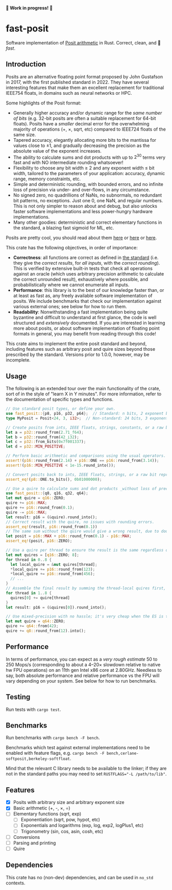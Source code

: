 **🚧 Work in progress! 🚧**

# fast-posit

Software implementation of [Posit arithmetic](https://posithub.org/docs/Posits4.pdf) in Rust.
Correct, clean, and 🚀 *fast*.

## Introduction

Posits are an alternative floating point format proposed by John Gustafson in 2017, with the first
published standard in 2022. They have several interesting features that make them an excellent
replacement for traditional IEEE754 floats, in domains such as neural networks or HPC.

Some highlights of the Posit format:

- Generally higher accuracy and/or dynamic range for the *same number of bits* (e.g. 32-bit posits
  are often a suitable replacement for 64-bit floats). Posits have a *smaller* decimal error for
  the overwhelming majority of operations (+, ×, sqrt, etc) compared to IEEE724 floats of the
  same size.
- Tapered accuracy, elegantly allocating more bits to the mantissa for values close to ±1,
  and gradually decreasing the precision as the absolute value of the exponent increases.
- The ability to calculate sums and dot products with up to $2^{30}$ terms very fast and with NO
  intermediate rounding whatsoever!
- Flexibility to choose any bit width ≥ 2 and any exponent width ≤ bit width, tailored to the
  parameters of your application: accuracy, dynamic range, memory constraints, etc.
- Simple and deterministic rounding, with bounded errors, and no infinite loss of precision via
  under- and over-flows, in any circumstance.
- No signed zero, no quadrillions of NaNs, no subnormals, no redundant bit patterns, no exceptions.
  Just one 0, one NaN, and regular numbers. This is not only simpler to reason about and debug,
  but also unlocks faster software implementations and less power-hungry hardware
  implementations.
- Many other goodies: deterministic and correct elementary functions in the standard, a blazing
  fast sigmoid for ML, etc.

Posits are pretty cool, you should read about them [here](https://posithub.org/docs/Posits4.pdf) or
[here](https://posithub.org/docs/posit_standard-2.pdf) or
[here](https://groups.google.com/g/unum-computing).

This crate has the following objectives, in order of importance:

- **Correctness**: all functions are correct as defined in [the standard] (i.e. they give
  the *correct results*, for *all inputs*, with the *correct rounding*). This is verified by
  extensive built-in tests that check all operations against an oracle (which uses arbitrary
  precision arithmetic to calculate the correct unrounded result), exhaustively where possible,
  and probabilistically where we cannot enumerate all inputs.
- **Performance**: this library is to the best of our knowledge faster than, or at least as fast
  as, any freely available software implementation of posits. We include benchmarks that check our
  implementation against various external ones; see below for how to run them.
- **Readability**: Nonwithstanding a fast implementation being quite byzantine and difficult to
  understand at first glance, the code is well structured and *extensively* documented. If you are
  interested in learning more about posits, or about software implementation of floating point
  formats in general, you may benefit from reading through this code!

This crate aims to implement the entire posit standard and beyond, including features such as
arbitrary posit and quire sizes beyond those prescribed by the standard. Versions prior to 1.0.0,
however, may be incomplete.

## Usage

The following is an extended tour over the main functionality of the crate, sort of in the style
of "learn X in Y minutes". For more information, refer to the documentation of specific types and
functions.

```rust
// Use standard posit types, or define your own.
use fast_posit::{p8, p16, p32, p64};  // Standard: n bits, 2 exponent bits
type MyPosit = Posit<24, 3, i32>;  // Non-standard: 24 bits, 3 exponent bits

// Create posits from ints, IEEE floats, strings, constants, or a raw bit representation.
let a = p32::round_from(2.71_f64);
let b = p32::round_from(42_i32);
let c = p32::from_bits(0x7f001337);
let d = p32::MIN_POSITIVE;

// Perform basic arithmetic and comparisons using the usual operators.
assert!(p16::round_from(2.14) + p16::ONE == p16::round_from(3.14));
assert!(p16::MIN_POSITIVE < 1e-15.round_into());

// Convert posits back to ints, IEEE floats, strings, or a raw bit representation.
assert_eq!(p8::ONE.to_bits(), 0b01000000);

// Use a quire to calculate sums and dot products _without loss of precision_!
use fast_posit::{q8, q16, q32, q64};
let mut quire = q16::ZERO;
quire += p16::MAX;
quire += p16::round_from(0.1);
quire -= p16::MAX;
let result: p16 = (&quire).round_into();
// Correct result with the quire, no issues with rounding errors.
assert_eq!(result, p16::round_from(0.1))
// The same sum without the quire would give a wrong result, due to double rounding.
let posit = p16::MAX + p16::round_from(0.1) - p16::MAX;
assert_eq!(posit, p16::ZERO);

// Use a quire per thread to ensure the result is the same regardless of parallelisation!
let mut quires = [q16::ZERO; 8];
for thread in 0..8 {
  let local_quire = &mut quires[thread];
  *local_quire += p16::round_from(123);
  *local_quire += p16::round_from(456);
  // ...
}
// Assemble the final result by summing the thread-local quires first, then converting to posit.
for thread in 1..8 {
  quires[0] += quire[thread]
}
let result: p16 = (&quires[0]).round_into();

// Use mixed-precision with no hassle; it's very cheap when the ES is the same.
let mut quire = q64::ZERO;
quire += q64::from(42);
quire += q8::round_from(12).into();
```

## Performance

In terms of performance, you can expect as a *very rough estimate* 50 to 250 Mops/s (corresponding
to about a 4–20× slowdown relative to native hw FPU operations) on an 11th gen Intel x86 core at
2.80GHz. Needless to say, both absolute performance and relative performance vs the FPU will vary
depending on your system. See below for how to run benchmarks.

## Testing

Run tests with `cargo test`.

## Benchmarks

Run benchmarks with `cargo bench -F bench`.

Benchmarks which test against external implementations need to be enabled with feature flags, e.g.
`cargo bench -F bench,cerlane-softposit,berkeley-softfloat`.

Mind that the relevant C library needs to be available to the linker; if they are not in the
standard paths you may need to set `RUSTFLAGS="-L /path/to/lib"`.

## Features

- [x] Posits with arbitrary size and arbitrary exponent size
- [x] Basic arithmetic (+, -, ×, ÷)
- [ ] Elementary functions (sqrt, exp)
  - [ ] Exponentiation (sqrt, pow, hypot, etc)
  - [ ] Exponentials and logarithms (exp, log, exp2, logPlus1, etc)
  - [ ] Trigonometry (sin, cos, asin, cosh, etc)
- [ ] Conversions
- [ ] Parsing and printing
- [ ] Quire

## Dependencies

This crate has no (non-dev) dependencies, and can be used in `no_std` contexts.

[the standard]: https://posithub.org/docs/posit_standard-2.pdf
